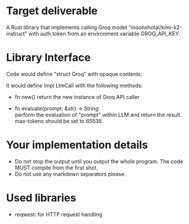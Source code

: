 # Target deliverable

A Rust library that implements calling Groq model "moonshotai/kimi-k2-instruct" with auth token from an environment variable GROQ_API_KEY. 

# Library Interface

Code would define "struct Groq" with opaque contents.

It would define Impl LlmCall with the following methods:

- fn new()
  return the new instance of Groq API caller

- fn evaluate(prompt: &str) -> String  
  perform the evaluation of "prompt" within LLM and return the result.
  max-tokens should be set to 65536.

# Your implementation details

- Do not stop the output until you output the whole program. The code MUST compile from the first shot.
- Do not use any markdown separators please.

# Used libraries

- reqwest: for HTTP request handling

